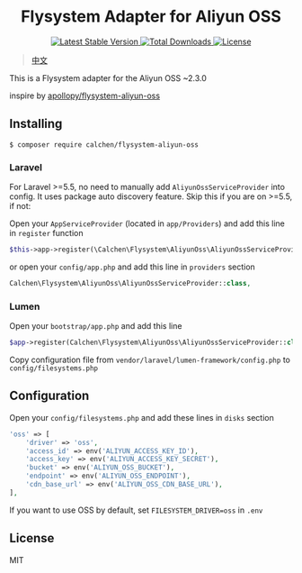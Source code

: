 <h1 align="center"> Flysystem Adapter for Aliyun OSS </h1>

<p align="center">
    <a href="https://packagist.org/packages/calchen/flysystem-aliyun-oss">
        <img alt="Latest Stable Version" src="https://img.shields.io/packagist/v/calchen/flysystem-aliyun-oss.svg">
    </a>
    <a href="https://packagist.org/packages/calchen/flysystem-aliyun-oss">
        <img alt="Total Downloads" src="https://img.shields.io/packagist/dt/calchen/flysystem-aliyun-oss.svg">
    </a>
    <a href="https://github.com/calchen/flysystem-aliyun-oss/blob/master/LICENSE">
        <img alt="License" src="https://img.shields.io/github/license/calchen/flysystem-aliyun-oss.svg">
    </a>
</p>

> [中文](https://github.com/calchen/flysystem-aliyun-oss/blob/master/README.md)

This is a Flysystem adapter for the Aliyun OSS ~2.3.0

inspire by [apollopy/flysystem-aliyun-oss](https://github.com/apollopy/flysystem-aliyun-oss)

## Installing

```shell
$ composer require calchen/flysystem-aliyun-oss
```

### Laravel

For Laravel >=5.5, no need to manually add `AliyunOssServiceProvider` into config. It uses package auto discovery feature. Skip this if you are on >=5.5, if not: 

Open your `AppServiceProvider` (located in `app/Providers`) and add this line in `register` function
```php
$this->app->register(\Calchen\Flysystem\AliyunOss\AliyunOssServiceProvider::class);
```
or open your `config/app.php` and add this line in `providers` section
```php
Calchen\Flysystem\AliyunOss\AliyunOssServiceProvider::class,
```

### Lumen

Open your `bootstrap/app.php` and add this line
```php
$app->register(Calchen\Flysystem\AliyunOss\AliyunOssServiceProvider::class);
```

Copy configuration file from `vendor/laravel/lumen-framework/config.php` to `config/filesystems.php`

## Configuration

Open your `config/filesystems.php` and add these lines in `disks` section
```php
'oss' => [
    'driver' => 'oss',
    'access_id' => env('ALIYUN_ACCESS_KEY_ID'),
    'access_key' => env('ALIYUN_ACCESS_KEY_SECRET'),
    'bucket' => env('ALIYUN_OSS_BUCKET'),
    'endpoint' => env('ALIYUN_OSS_ENDPOINT'),
    'cdn_base_url' => env('ALIYUN_OSS_CDN_BASE_URL'),
],
```

If you want to use OSS by default, set `FILESYSTEM_DRIVER=oss` in `.env`

## License

MIT